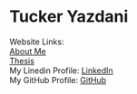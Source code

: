 <h1> Tucker Yazdani </h1>
<body> 
  Website Links:<br>
  <a href="about.html" title="About Me">About Me</a><br>
  <a href="thesis.html" title="Thesis">Thesis</a><br>
  My Linedin Profile:  <a href="https://www.linkedin.com/in/tuckeryazdani/" title="LinkedIn">LinkedIn</a><br>
  My GitHub Profile:   <a href="https://github.com/tuckeryazdani" title="LinkedIn">GitHub</a><br>

</body>
